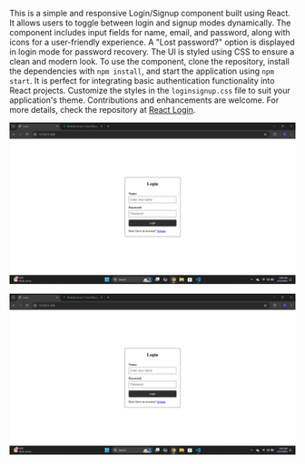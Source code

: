 This is a simple and responsive Login/Signup component built using React. It allows users to toggle between login and signup modes dynamically. The component includes input fields for name, email, and password, along with icons for a user-friendly experience. A "Lost password?" option is displayed in login mode for password recovery. The UI is styled using CSS to ensure a clean and modern look. To use the component, clone the repository, install the dependencies with `npm install`, and start the application using `npm start`. It is perfect for integrating basic authentication functionality into React projects. Customize the styles in the `loginsignup.css` file to suit your application's theme. Contributions and enhancements are welcome. For more details, check the repository at [React Login](https://github.com/RaajeshKumaar17/React-Login.git).


![Alt text](https://github.com/RaajeshKumaar17/NEM-login/blob/75cac434b594824c3891d73e4e2168363d5f2351/login.png)


![Alt text](https://github.com/RaajeshKumaar17/NEM-login/blob/75cac434b594824c3891d73e4e2168363d5f2351/login.png)
